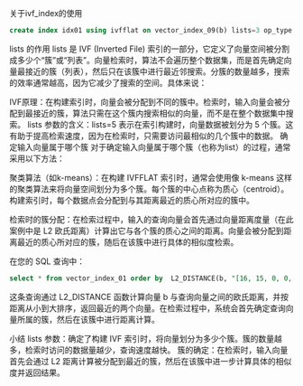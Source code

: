 关于ivf_index的使用

```sql
create index idx01 using ivfflat on vector_index_09(b) lists=3 op_type "vector_l2_ops";
```



lists 的作用
lists 是 IVF (Inverted File) 索引的一部分，它定义了向量空间被分割成多少个“簇”或“列表”。向量检索时，算法不会遍历整个数据集，而是首先确定向量最接近的簇（列表），然后只在该簇中进行最近邻搜索。分簇的数量越多，搜索的效率通常越高，因为它减少了搜索的空间。具体来说：

IVF原理：在构建索引时，向量会被分配到不同的簇中。检索时，输入向量会被分配到最接近的簇，算法只需在这个簇内搜索相似的向量，而不是在整个数据集中搜索。
lists 参数的含义：lists=5 表示在索引构建时，向量数据被划分为 5 个簇。这有助于提高检索速度，因为在检索时，只需要访问最相似的几个簇中的数据。
确定输入向量属于哪个簇
对于确定输入向量属于哪个簇（也称为list）的过程，通常采用以下方法：

聚类算法（如k-means）：在构建 IVFFLAT 索引时，通常会使用像 k-means 这样的聚类算法来将向量空间划分为多个簇。每个簇的中心点称为质心（centroid）。构建索引时，每个数据点会分配到与其距离最近的质心所对应的簇中。

检索时的簇分配：在检索过程中，输入的查询向量会首先通过向量距离度量（在此案例中是 L2 欧氏距离）计算出它与各个簇的质心之间的距离。向量会被分配到距离最近的质心所对应的簇，随后在该簇中进行具体的相似度检索。

在您的 SQL 查询中：


```sql
select * from vector_index_01 order by  L2_DISTANCE(b, "[16, 15, 0, 0, 5, 46, 5, 5, 4, 0, 0, 0, 28, 118, 12, 5, 75, 44, 5, 0, 6, 32, 6, 49, 41, 74, 9, 1, 0, 0, 0, 9, 1, 9, 16, 41, 71, 80, 3, 0, 0, 4, 3, 5, 51, 106, 11, 3, 112, 28, 13, 1, 4, 8, 3, 104, 118, 14, 1, 1, 0, 0, 0, 88, 3, 27, 46, 118, 108, 49, 2, 0, 1, 46, 118, 118, 27, 12, 0, 0, 33, 118, 118, 8, 0, 0, 0, 4, 118, 95, 40, 0, 0, 0, 1, 11, 27, 38, 12, 12, 18, 29, 3, 2, 13, 30, 94, 78, 30, 19, 9, 3, 31, 45, 70, 42, 15, 1, 3, 12, 14, 22, 16, 2, 3, 17, 24, 13]") ASC LIMIT 2;
```

这条查询通过 L2_DISTANCE 函数计算向量 b 与查询向量之间的欧氏距离，并按距离从小到大排序，返回最近的两个向量。在检索过程中，系统会首先确定查询向量所属的簇，然后在该簇中进行距离计算。

小结
lists 参数：确定了构建 IVF 索引时，将向量划分为多少个簇。簇的数量越多，检索时访问的数据量越少，查询速度越快。
簇的确定：在检索时，输入向量首先会通过 L2 距离计算被分配到最近的簇，然后在该簇中进一步计算具体的相似度并返回结果。